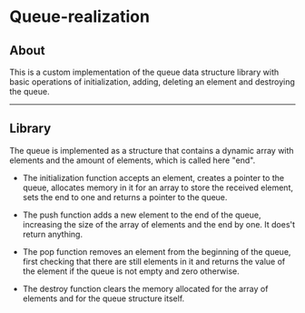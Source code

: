 # Queue-realization

## About
This is a custom implementation of the queue data structure library with basic operations of initialization, adding, deleting an element and destroying the queue.
***

## Library

The queue is implemented as a structure that contains a dynamic array with elements and the amount of elements, which is called here "end".

* The initialization function accepts an element, creates a pointer to the queue, allocates memory in it for an array to store the received element, sets the end to one and returns a pointer to the queue.

* The push function adds a new element to the end of the queue, increasing the size of the array of elements and the end by one. It does't return anything.

* The pop function removes an element from the beginning of the queue, first checking that there are still elements in it and returns the value of the element if the queue is not empty and zero otherwise.

* The destroy function clears the memory allocated for the array of elements and for the queue structure itself.
